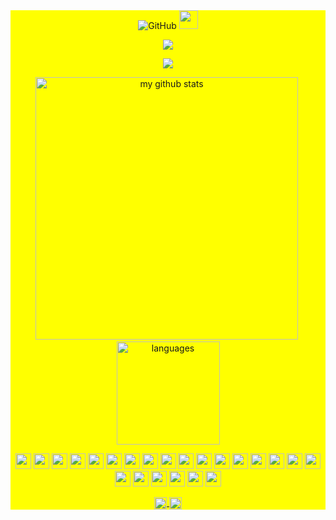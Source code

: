 <div style="background: yellow ">

<!-- first row -->
  <div align="center">
  <img alt="GitHub" src="https://img.shields.io/badge/dynamic/json?logo=github&label=GitHub+Followers&labelColor=282c34&color=181717&query=%24.data.totalSubs&url=https%3A%2F%2Fapi.spencerwoo.com%2Fsubstats%2F%3Fsource%3Dgithub%26queryKey%3DVinicius-Mazza&longCache=true">

  <img src="https://media3.giphy.com/media/l0HU7JI4zIb34QM5a/giphy.gif" width="30">
  </div>


<!-- spotify -->
  <p align="center">
      <img src="https://spotify-github-profile.vercel.app/api/view?uid=viniciu%24mazza2552&cover_image=true&theme=default"/>
  </p>



<!-- thropy -->
  <div>
    <p align="center">
      <img src="https://github-profile-trophy.vercel.app/?username=Vinicius-Mazza&theme=dracula"/>
    </p>
  </div>

<!-- status codes -->
  <div align="center">
    <p align="center">
      <img src="https://github-readme-stats.vercel.app/api?username=Vinicius-Mazza&show_icons=true&theme=dracula" alt="my github stats" width="420"/>&nbsp;<img src="https://github-readme-stats.vercel.app/api/top-langs/?username=Vinicius-Mazza&layout=compact&theme=dracula" alt="languages" height="165">
    </p>
  </div>


<!-- programming langs i work-->
  <p align="center">
    <img src="https://devicon.dev/devicon.git/icons/windows8/windows8-original.svg" width="25px" height="25px"/>
    <img src="https://devicon.dev/devicon.git/icons/linux/linux-original.svg" width="25px" height="25px"/>
    <img src="https://devicon.dev/devicon.git/icons/html5/html5-original.svg" width="25px" height="25px"/>
    <img src="https://devicon.dev/devicon.git/icons/css3/css3-original.svg" width="25px" height="25px"/>
    <img src="https://devicon.dev/devicon.git/icons/sass/sass-original.svg" width="25px" height="25px"/>
    <img src="https://devicon.dev/devicon.git/icons/javascript/javascript-original.svg" width="25px" height="25px"/>
    <img src="https://devicon.dev/devicon.git/icons/nodejs/nodejs-original.svg" width="25px" height="25px"/>
    <img src="https://devicon.dev/devicon.git/icons/bootstrap/bootstrap-plain.svg" width="25px" height="25px"/>
    <img src="https://devicon.dev/devicon.git/icons/typescript/typescript-original.svg" width="25px" height="25px"/>
    <img src="https://devicon.dev/devicon.git/icons/angularjs/angularjs-original.svg" width="25px" height="25px"/>
    <img src="https://devicon.dev/devicon.git/icons/vuejs/vuejs-original.svg" width="25px" height="25px"/>
    <img src="https://devicon.dev/devicon.git/icons/react/react-original.svg" width="25px" height="25px"/>
    <img src="https://devicon.dev/devicon.git/icons/electron/electron-original.svg" width="25px" height="25px"/>
    <img src="https://devicon.dev/devicon.git/icons/python/python-original.svg" width="25px" height="25px"/>
    <img src="https://devicon.dev/devicon.git/icons/ruby/ruby-original.svg" width="25px" height="25px"/>
    <img src="https://devicon.dev/devicon.git/icons/c/c-original.svg" width="25px" height="25px"/>
    <img src="https://devicon.dev/devicon.git/icons/java/java-original.svg" width="25px" height="25px"/>
    <img src="https://devicon.dev/devicon.git/icons/heroku/heroku-original.svg" width="25px" height="25px"/>
    <img src="https://devicon.dev/devicon.git/icons/mongodb/mongodb-original.svg" width="25px" height="25px"/>
    <img src="https://devicon.dev/devicon.git/icons/postgresql/postgresql-original.svg" width="25px" height="25px"/>
    <img src="https://devicon.dev/devicon.git/icons/android/android-original.svg" width="25px" height="25px"/>
    <img src="https://devicon.dev/devicon.git/icons/github/github-original.svg" width="25px" height="25px"/>
    <img src="https://devicon.dev/devicon.git/icons/atom/atom-original.svg" width="25px" height="25px"/>
  </p>


<!-- dancy gifs 
<p align="center">
<img src="https://emojis.slackmojis.com/emojis/images/1598364417/10264/partykeanu.gif" width="25" height="25"/> 
<img src="https://emojis.slackmojis.com/emojis/images/1450319445/43/mario.gif" width="25" height="25"/> 
<img src="https://emojis.slackmojis.com/emojis/images/1450372448/149/sonic.gif" width="25" height="25"/> 
<img src="https://emojis.slackmojis.com/emojis/images/1471045836/777/bug.gif" width="25" height="25"/> 
<img src="https://emojis.slackmojis.com/emojis/images/1471045839/793/computerrage.gif" width="25" height="25"/> 
<img src="https://emojis.slackmojis.com/emojis/images/1450458551/184/nyancat_big.gif" width="25" height="25"/> 
<img src="https://emojis.slackmojis.com/emojis/images/1450785773/250/mega.gif" width="25" height="25"/> 
<img src="https://emojis.slackmojis.com/emojis/images/1578512858/7452/danceydoge.gif" width="25" height="25"/>
<img src="https://emojis.slackmojis.com/emojis/images/1460579133/354/doom_look.gif" width="25" height="25"/>
<img src="https://emojis.slackmojis.com/emojis/images/1460579188/357/doom_lost_soul.gif" width="25" height="25"/> 
</p>
-->

<!-- websites and link -->
  <p align="center">
    <a href="https://linkedin.com/in/vinicius-mazza" target="blank">
      <img align="center" src="https://cdn.jsdelivr.net/npm/simple-icons@3.0.1/icons/linkedin.svg" alt="vinicius" height="20" width="20" />
    </a>
    <a href="https://github.com/Vinicius-Mazza" target="blank">
      <img align="center" src="https://cdn.jsdelivr.net/npm/simple-icons@3.0.1/icons/github.svg" alt="vinicius" height="20" width="20" />
    </a>
  </p>
</div>
